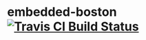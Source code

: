# embedded-boston [![Travis CI Build Status](https://travis-ci.org/embedded-boston/embedded-boston.github.io.svg)](https://travis-ci.org/embedded-boston/embedded-boston.github.io)
